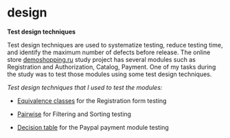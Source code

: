 # design
**Test design techniques**

Test design techniques are used to systematize testing, reduce testing time, and identify the maximum number of defects before release.
The online store [demoshopping.ru](https://demoshopping.ru/) study project has several modules such as Registration and Authorization, Catalog, Payment. 
One of my tasks during the study was to test those modules using some test design techniques.

_Test design techniques that I used to test the modules:_


- [Equivalence classes](https://docs.google.com/spreadsheets/d/1HyOugt21-IhXJQqHKkiX8xKkHFRddjkhUHcw8yN764Q/edit?usp=sharing) for the Registration form testing

- [Pairwise](https://docs.google.com/spreadsheets/d/1hxK1matCWI3M7jupD0llihaK__SjlT1H8BuXDANX-Wk/edit?usp=sharing) for Filtering and Sorting testing 

- [Decision table](https://docs.google.com/spreadsheets/d/1DYrH4P_iFgTtc2bddstBS4YQtvWd930LIHmZGVFFc4A/edit?usp=sharing) for the Paypal payment module testing 
